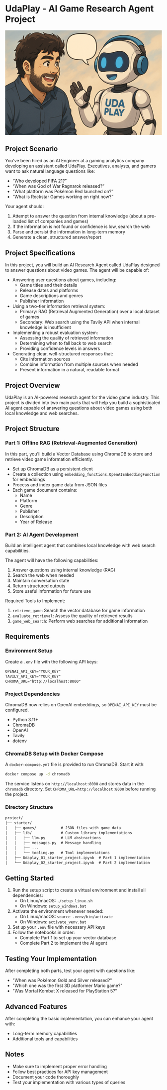 # UdaPlay - AI Game Research Agent Project

![UdaPlay Logo](logo.png)

## Project Scenario

You’ve been hired as an AI Engineer at a gaming analytics company developing an assistant called UdaPlay. Executives, analysts, and gamers want to ask natural language questions like:

- “Who developed FIFA 21?”
- “When was God of War Ragnarok released?”
- “What platform was Pokémon Red launched on?”
- “What is Rockstar Games working on right now?”

Your agent should:

1. Attempt to answer the question from internal knowledge (about a pre-loaded list of companies and games)
2. If the information is not found or confidence is low, search the web
3. Parse and persist the information in long-term memory
4. Generate a clean, structured answer/report

## Project Specifications

In this project, you will build an AI Research Agent called UdaPlay designed to answer questions about video games. The agent will be capable of:

- Answering user questions about games, including:
  - Game titles and their details
  - Release dates and platforms
  - Game descriptions and genres
  - Publisher information
- Using a two-tier information retrieval system:
  - Primary: RAG (Retrieval Augmented Generation) over a local dataset of games
  - Secondary: Web search using the Tavily API when internal knowledge is insufficient
- Implementing a robust evaluation system:
  - Assessing the quality of retrieved information
  - Determining when to fall back to web search
  - Providing confidence levels in answers
- Generating clear, well-structured responses that:
  - Cite information sources
  - Combine information from multiple sources when needed
  - Present information in a natural, readable format

## Project Overview
UdaPlay is an AI-powered research agent for the video game industry. This project is divided into two main parts that will help you build a sophisticated AI agent capable of answering questions about video games using both local knowledge and web searches.

## Project Structure

### Part 1: Offline RAG (Retrieval-Augmented Generation)
In this part, you'll build a Vector Database using ChromaDB to store and retrieve video game information efficiently.

 - Set up ChromaDB as a persistent client
 - Create a collection using `embedding_functions.OpenAIEmbeddingFunction` for embeddings
- Process and index game data from JSON files
- Each game document contains:
  - Name
  - Platform
  - Genre
  - Publisher
  - Description
  - Year of Release

### Part 2: AI Agent Development
Build an intelligent agent that combines local knowledge with web search capabilities.

The agent will have the following capabilities:
1. Answer questions using internal knowledge (RAG)
2. Search the web when needed
3. Maintain conversation state
4. Return structured outputs
5. Store useful information for future use

Required Tools to Implement:
1. `retrieve_game`: Search the vector database for game information
2. `evaluate_retrieval`: Assess the quality of retrieved results
3. `game_web_search`: Perform web searches for additional information

## Requirements

### Environment Setup
Create a `.env` file with the following API keys:
```
OPENAI_API_KEY="YOUR_KEY"
TAVILY_API_KEY="YOUR_KEY"
CHROMA_URL="http://localhost:8000"
```
### Project Dependencies
ChromaDB now relies on OpenAI embeddings, so `OPENAI_API_KEY` must be configured.
- Python 3.11+
- ChromaDB
- OpenAI
- Tavily
- dotenv

### ChromaDB Setup with Docker Compose
A `docker-compose.yml` file is provided to run ChromaDB. Start it with:

```bash
docker compose up -d chromadb
```

The service listens on `http://localhost:8000` and stores data in the `chromadb` directory. Set `CHROMA_URL=http://localhost:8000` before running the project.

### Directory Structure
```
project/
├── starter/
│   ├── games/           # JSON files with game data
│   ├── lib/             # Custom library implementations
│   │   ├── llm.py       # LLM abstractions
│   │   ├── messages.py  # Message handling
│   │   ├── ...
│   │   └── tooling.py   # Tool implementations
│   ├── Udaplay_01_starter_project.ipynb  # Part 1 implementation
│   └── Udaplay_02_starter_project.ipynb  # Part 2 implementation
```

## Getting Started

1. Run the setup script to create a virtual environment and install all
   dependencies:
   - On Linux/macOS: `./setup_linux.sh`
   - On Windows: `setup_windows.bat`
2. Activate the environment whenever needed:
   - On Linux/macOS: `source .venv/bin/activate`
   - On Windows: `activate_venv.bat`
3. Set up your `.env` file with necessary API keys
4. Follow the notebooks in order:
   - Complete Part 1 to set up your vector database
   - Complete Part 2 to implement the AI agent

## Testing Your Implementation

After completing both parts, test your agent with questions like:
- "When was Pokémon Gold and Silver released?"
- "Which one was the first 3D platformer Mario game?"
- "Was Mortal Kombat X released for PlayStation 5?"

## Advanced Features

After completing the basic implementation, you can enhance your agent with:
- Long-term memory capabilities
- Additional tools and capabilities

## Notes
- Make sure to implement proper error handling
- Follow best practices for API key management
- Document your code thoroughly
- Test your implementation with various types of queries
